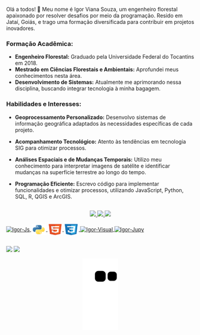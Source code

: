
Olá a todos! 👋 Meu nome é Igor Viana Souza, um engenheiro florestal apaixonado por resolver desafios por meio da programação. Resido em Jataí, Goiás, e trago uma formação diversificada para contribuir em projetos inovadores.

### Formação Acadêmica:

- **Engenheiro Florestal:** Graduado pela Universidade Federal do Tocantins em 2018.
- **Mestrado em Ciências Florestais e Ambientais:** Aprofundei meus conhecimentos nesta área.
- **Desenvolvimento de Sistemas:** Atualmente me aprimorando nessa disciplina, buscando integrar tecnologia à minha bagagem.

### Habilidades e Interesses:

- **Geoprocessamento Personalizado:** Desenvolvo sistemas de informação geográfica adaptados às necessidades específicas de cada projeto.
- **Acompanhamento Tecnológico:** Atento às tendências em tecnologia SIG para otimizar processos.
- **Análises Espaciais e de Mudanças Temporais:** Utilizo meu conhecimento para interpretar imagens de satélite e identificar mudanças na superfície terrestre ao longo do tempo.
- **Programação Eficiente:** Escrevo código para implementar funcionalidades e otimizar processos, utilizando JavaScript, Python, SQL, R, QGIS e ArcGIS.

  ##
  
<div align="center">
  <a href="https://github.com/SOUZAVI">
  <img height="200em" src="https://github-readme-stats.vercel.app/api?username=SOUZAVI"/>
  <img height="200em" src="https://github-readme-stats.vercel.app/api/top-langs/?username=SOUZAVI"/>
  <img height="200em" src="https://github-profile-summary-cards.vercel.app/api/cards/profile-details?username=SOUZAVI&theme=vue"/>
</div>
    <div style="display: inline_block"><br>
  <img align="center" alt="Igor-Js" height="30" width="40" src="https://cdn.jsdelivr.net/gh/devicons/devicon/icons/rstudio/rstudio-original.svg">
  <img align="center" alt="Igor-Python" height="30" width="40" src="https://raw.githubusercontent.com/devicons/devicon/master/icons/python/python-original.svg"/>
  <img align="center" alt="Igor-HTML" height="30" width="40" src="https://raw.githubusercontent.com/devicons/devicon/master/icons/html5/html5-original.svg">
  <img align="center" alt="Igor-CSS" height="30" width="40" src="https://raw.githubusercontent.com/devicons/devicon/master/icons/css3/css3-original.svg">
  <img align="center" alt="Igor-Visual" height="30" width="40" src="https://cdn.jsdelivr.net/gh/devicons/devicon/icons/visualstudio/visualstudio-plain.svg">
  <img align="center" alt="Igor-Jupy" height="30" width="40" src="https://cdn.jsdelivr.net/gh/devicons/devicon/icons/jupyter/jupyter-original-wordmark.svg">
  

 <div> 
   
   ##
   
 <div> 
  <a href="https://www.linkedin.com/in/igor-viana-souza" target="_blank"><img src="https://img.shields.io/badge/-LinkedIn-%230077B5?style=for-the-badge&logo=linkedin&logoColor=white" target="_blank"></a> 
    <a href="mailto:igor.souzavigor@gmail.com" target="_blank"><img src="https://img.shields.io/badge/Gmail-D14836?style=for-the-badge&logo=gmail&logoColor=white" target="_blank"></a> 
   </div>

<div align="center"> 
  
   ![Snake animation](https://github.com/SOUZAVI/SOUZAVI/blob/output/github-contribution-grid-snake.svg)

</div>

